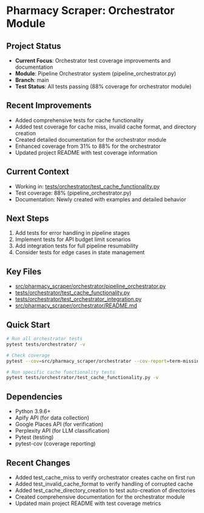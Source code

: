 # Pharmacy Scraper: Orchestrator Module

## Project Status
- **Current Focus**: Orchestrator test coverage improvements and documentation
- **Module**: Pipeline Orchestrator system (pipeline_orchestrator.py)
- **Branch**: main
- **Test Status**: All tests passing (88% coverage for orchestrator module)

## Recent Improvements
- Added comprehensive tests for cache functionality
- Added test coverage for cache miss, invalid cache format, and directory creation
- Created detailed documentation for the orchestrator module
- Enhanced coverage from 31% to 88% for the orchestrator
- Updated project README with test coverage information

## Current Context
- Working in: [tests/orchestrator/test_cache_functionality.py](/Users/thaddius/repos/pharmacyscraper/tests/orchestrator/test_cache_functionality.py)
- Test coverage: 88% (pipeline_orchestrator.py)
- Documentation: Newly created with examples and detailed behavior

## Next Steps
1. Add tests for error handling in pipeline stages
2. Implement tests for API budget limit scenarios
3. Add integration tests for full pipeline resumability
4. Consider tests for edge cases in state management

## Key Files
- [src/pharmacy_scraper/orchestrator/pipeline_orchestrator.py](/Users/thaddius/repos/pharmacyscraper/src/pharmacy_scraper/orchestrator/pipeline_orchestrator.py)
- [tests/orchestrator/test_cache_functionality.py](/Users/thaddius/repos/pharmacyscraper/tests/orchestrator/test_cache_functionality.py)
- [tests/orchestrator/test_orchestrator_integration.py](/Users/thaddius/repos/pharmacyscraper/tests/orchestrator/test_orchestrator_integration.py)
- [src/pharmacy_scraper/orchestrator/README.md](/Users/thaddius/repos/pharmacyscraper/src/pharmacy_scraper/orchestrator/README.md)

## Quick Start
```bash
# Run all orchestrator tests
pytest tests/orchestrator/ -v

# Check coverage
pytest --cov=src/pharmacy_scraper/orchestrator --cov-report=term-missing tests/orchestrator/

# Run specific cache functionality tests
pytest tests/orchestrator/test_cache_functionality.py -v
```

## Dependencies
- Python 3.9.6+
- Apify API (for data collection)
- Google Places API (for verification)
- Perplexity API (for LLM classification)
- Pytest (testing)
- pytest-cov (coverage reporting)

## Recent Changes
- Added test_cache_miss to verify orchestrator creates cache on first run
- Added test_invalid_cache_format to verify handling of corrupted cache
- Added test_cache_directory_creation to test auto-creation of directories
- Created comprehensive documentation for the orchestrator module
- Updated main project README with test coverage metrics
